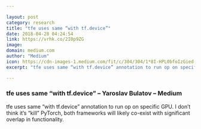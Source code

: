```yaml
---

layout: post
category: research
title: "tfe uses same “with tf.device”"
date: 2018-04-28 04:24:54
link: https://vrhk.co/2I0p9ZG
image: 
domain: medium.com
author: "Medium"
icon: https://cdn-images-1.medium.com/fit/c/304/304/1*8I-HPL0bfoIzGied-dzOvA.png
excerpt: "tfe uses same “with tf.device” annotation to run op on specific GPU. I don’t think it’s “kill” PyTorch, both frameworks will likely co-exist with significant overlap in functionality."

---
```


### tfe uses same “with tf.device” – Yaroslav Bulatov – Medium

tfe uses same “with tf.device” annotation to run op on specific GPU. I don’t think it’s “kill” PyTorch, both frameworks will likely co-exist with significant overlap in functionality.